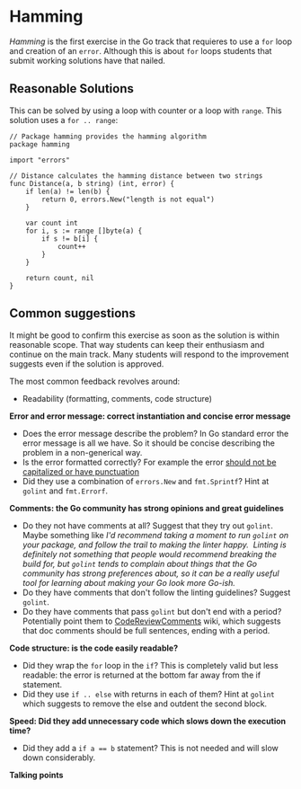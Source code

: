 # Hamming

_Hamming_ is the first exercise in the Go track that requieres to use a `for` loop and creation of an `error`.
Although this is about `for` loops students that submit working solutions have that nailed.

## Reasonable Solutions

This can be solved by using a loop with counter or a loop with `range`. This solution uses a `for .. range`:

```
// Package hamming provides the hamming algorithm
package hamming

import "errors"

// Distance calculates the hamming distance between two strings
func Distance(a, b string) (int, error) {
	if len(a) != len(b) {
		return 0, errors.New("length is not equal")
	}

	var count int
	for i, s := range []byte(a) {
		if s != b[i] {
			count++
		}
	}

	return count, nil
}
```

## Common suggestions

It might be good to confirm this exercise as soon as the solution is within reasonable scope. That way 
students can keep their enthusiasm and continue on the main track. Many students will respond to the
improvement suggests even if the solution is approved.

The most common feedback revolves around:

* Readability (formatting, comments, code structure)

**Error and error message: correct instantiation and concise error message**
* Does the error message describe the problem? In Go standard error the error message is all we have. So it should be concise describing the problem in a non-generical way.
* Is the error formatted correctly? For example the error [should not be capitalized or have punctuation](https://github.com/golang/go/wiki/CodeReviewComments#error-strings)
* Did they use a combination of `errors.New` and `fmt.Sprintf`? Hint at `golint` and `fmt.Errorf`.

**Comments: the Go community has strong opinions and great guidelines**
* Do they not have comments at all? Suggest that they try out `golint`. Maybe something like _I'd recommend taking a moment to run `golint` on your package, and follow the trail to making the linter happy.  Linting is definitely not something that people would recommend breaking the build for, but `golint` tends to complain about things that the Go community has strong preferences about, so it can be a really useful tool for learning about making your Go look more Go-ish._
* Do they have comments that don't follow the linting guidelines? Suggest `golint`.
* Do they have comments that pass `golint` but don't end with a period? Potentially point them to [CodeReviewComments](https://github.com/golang/go/wiki/CodeReviewComments#comment-sentences) wiki, which suggests that doc comments should be full sentences, ending with a period.

**Code structure: is the code easily readable?**
* Did they wrap the `for` loop in the `if`? This is completely valid but less readable: the error is returned at the bottom far away from the if statement.
* Did they use `if .. else` with returns in each of them? Hint at `golint` which suggests to remove the else and outdent the second block.

**Speed: Did they add unnecessary code which slows down the execution time?**
* Did they add a `if a == b` statement? This is not needed and will slow down considerably.

**Talking points**


